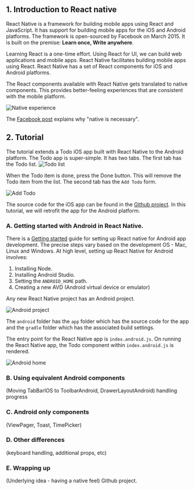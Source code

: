 ## 1. Introduction to React native
React Native is a framework for building mobile apps using React and JavaScript. It has support for building mobile apps for the iOS and Android platforms. The framework is open-sourced by Facebook on March 2015. It is built on the premise: **Learn once, Write anywhere**.

Learning React is a one-time effort. Using React for UI, we can build web applications and mobile apps.  React Native facilitates building mobile apps using React. React Native has a set of React components for iOS and Android platforms.

The React components available with React Native gets translated to native components. This provides better-feeling experiences that are consistent with the mobile platform.

![Native experience](https://cdn.filestackcontent.com/UImfsa8oT293dLJNKxIa "Native experience")

The [Facebook post](https://code.facebook.com/posts/1014532261909640/react-native-bringing-modern-web-techniques-to-mobile/) explains why "native is necessary".

## 2. Tutorial
The tutorial extends a Todo iOS app built with React Native to the Android platform. The Todo app is super-simple. It has two tabs. The first tab has the Todo list.
![Todo list](https://cdn.filestackcontent.com/kKhQMm8sTuHcHRb9Q1xQ "Todo list")

When the Todo item is done, press the Done button. This will remove the Todo item from the list. The second tab has the `Add Todo` form.

![Add Todo](https://cdn.filestackcontent.com/dVQ4SriRSFmgmkJhQphZ "Add Todo")

The source code for the iOS app can be found in the [Github project](https://github.com/vijayst/react-native-todo). In this tutorial, we will retrofit the app for the Android platform.

### A. Getting started with Android in React Native.
There is a [Getting started](https://facebook.github.io/react-native/docs/getting-started.html) guide for setting up React native for Android app development. The precise steps vary based on the development OS - Mac, Linux and Windows. At high level, setting up React Native for Android involves:

1. Installing Node.
2. Installing Android Studio.
3. Setting the `ANDROID_HOME` path.
4. Creating a new AVD (Android virtual device or emulator)

Any new React Native project has an Android project.

![Android project](https://cdn.filestackcontent.com/VJHmFBfYTHC7ZsOUAJQ7 "Android project")

The `android` folder has the `app` folder which has the source code for the app and the `gradle` folder which has the associated build settings.

The entry point for the React Native app is `index.android.js`. On running the React Native app, the Todo component within `index.android.js` is rendered.

![Android home](https://cdn.filestackcontent.com/C2RgWBTQSWytI5W7QP06 "Android home")

### B.  Using equivalent Android components

(Moving TabBarIOS to ToolbarAndroid, DrawerLayoutAndroid)
handling progress

### C. Android only components

(ViewPager, Toast, TimePicker)

### D. Other differences

(keyboard handling, additional props, etc)

### E. Wrapping up
(Underlying idea - having a native feel)
Github project.
